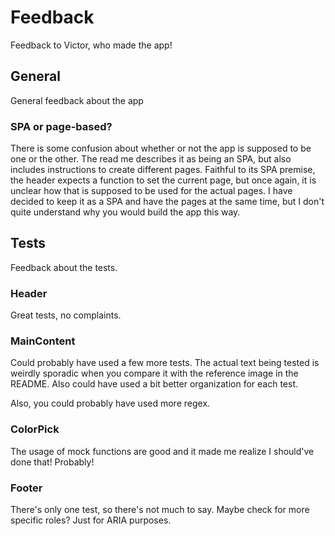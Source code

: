 # Feedback

Feedback to Victor, who made the app!

## General

General feedback about the app

### SPA or page-based?

There is some confusion about whether or not the app is supposed to be one or the other. The read me describes it as being an SPA, but also includes instructions to create different pages. Faithful to its SPA premise, the header expects a function to set the current page, but once again, it is unclear how that is supposed to be used for the actual pages. I have decided to keep it as a SPA and have the pages at the same time, but I don't quite understand why you would build the app this way.

## Tests

Feedback about the tests.

### Header

Great tests, no complaints.

### MainContent

Could probably have used a few more tests. The actual text being tested is weirdly sporadic when you compare it with the reference image in the README. Also could have used a bit better organization for each test.

Also, you could probably have used more regex.

### ColorPick

The usage of mock functions are good and it made me realize I should've done that! Probably! 

### Footer

There's only one test, so there's not much to say. Maybe check for more specific roles? Just for ARIA purposes.